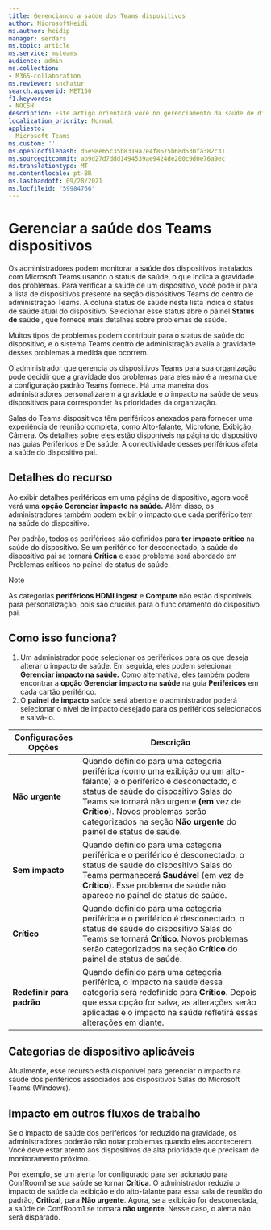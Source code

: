 ```yaml
---
title: Gerenciando a saúde dos Teams dispositivos
author: MicrosoftHeidi
ms.author: heidip
manager: serdars
ms.topic: article
ms.service: msteams
audience: admin
ms.collection:
- M365-collaboration
ms.reviewer: snchatur
search.appverid: MET150
f1.keywords:
- NOCSH
description: Este artigo orientará você no gerenciamento da saúde de dispositivos Teams, dispositivos que Microsoft Teams instalados neles.
localization_priority: Normal
appliesto:
- Microsoft Teams
ms.custom: ''
ms.openlocfilehash: d5e98e65c35b8319a7e4f8675b68d530fa382c31
ms.sourcegitcommit: ab9d27d7ddd1494539ae9424de200c9d0e76a9ec
ms.translationtype: MT
ms.contentlocale: pt-BR
ms.lasthandoff: 09/28/2021
ms.locfileid: "59984766"
---
```

# <a name="manage-the-health-of-teams-devices"></a>Gerenciar a saúde dos Teams dispositivos

Os administradores podem monitorar a saúde dos dispositivos instalados com Microsoft Teams usando o status de saúde, o que indica a gravidade dos problemas. Para verificar a saúde de um dispositivo, você pode  ir para a lista de dispositivos presente na seção dispositivos Teams do centro de administração Teams. A coluna status de saúde nesta lista indica o status de saúde atual do dispositivo. Selecionar esse status abre o painel **Status de** saúde , que fornece mais detalhes sobre problemas de saúde.

Muitos tipos de problemas podem contribuir para o status de saúde do dispositivo, e o sistema Teams centro de administração avalia a gravidade desses problemas à medida que ocorrem.

O administrador que gerencia os dispositivos Teams para sua organização pode decidir que a gravidade dos problemas para eles não é a mesma que a configuração padrão Teams fornece. Há uma maneira dos administradores personalizarem a gravidade e o impacto na saúde de seus dispositivos para corresponder às prioridades da organização.

Salas do Teams dispositivos têm periféricos anexados para fornecer uma experiência de reunião completa, como Alto-falante, Microfone, Exibição, Câmera. Os detalhes sobre eles estão disponíveis na página do dispositivo nas guias Periféricos e De saúde. A conectividade desses periféricos afeta a saúde do dispositivo pai.

## <a name="feature-details"></a>Detalhes do recurso

Ao exibir detalhes periféricos em uma página de dispositivo, agora você verá uma **opção Gerenciar impacto na saúde.** Além disso, os administradores também podem exibir o impacto que cada periférico tem na saúde do dispositivo.

Por padrão, todos os periféricos são definidos para **ter impacto crítico** na saúde do dispositivo. Se um periférico for desconectado, a saúde do dispositivo pai se  tornará **Crítica** e esse problema será abordado em Problemas críticos no painel de status de saúde.

> [!NOTE]
> As categorias **periféricos HDMI ingest** e **Compute** não estão disponíveis para personalização, pois são cruciais para o funcionamento do dispositivo pai.

## <a name="how-does-this-work"></a>Como isso funciona?

1. Um administrador pode selecionar os periféricos para os que deseja alterar o impacto de saúde. Em seguida, eles podem selecionar **Gerenciar impacto na saúde.** Como alternativa, eles também podem encontrar a **opção Gerenciar impacto na saúde** na guia **Periféricos** em cada cartão periférico.
1. O **painel de impacto** saúde será aberto e o administrador poderá selecionar o nível de impacto desejado para os periféricos selecionados e salvá-lo.

| Configurações Opções | Descrição |
|------------------|-------------|
| **Não urgente** | Quando definido para uma categoria periférica (como uma exibição ou um alto-falante) e o periférico é desconectado, o status de saúde do dispositivo Salas do Teams se tornará não urgente **(em** vez de **Crítico**). Novos problemas serão categorizados na seção **Não urgente** do painel de status de saúde.|
| **Sem impacto** | Quando definido para uma categoria periférica e o periférico é desconectado, o status de saúde do dispositivo Salas do Teams permanecerá **Saudável** (em vez de **Crítico**). Esse problema de saúde não aparece no painel de status de saúde.|
| **Crítico** | Quando definido para uma categoria periférica e o periférico é desconectado, o status de saúde do dispositivo Salas do Teams se tornará **Crítico**. Novos problemas serão categorizados na seção **Crítico** do painel de status de saúde.|
| **Redefinir para padrão** | Quando definido para uma categoria periférica, o impacto na saúde dessa categoria será redefinido para **Crítico**. Depois que essa opção for salva, as alterações serão aplicadas e o impacto na saúde refletirá essas alterações em diante.|

## <a name="applicable-device-categories"></a>Categorias de dispositivo aplicáveis

Atualmente, esse recurso está disponível para gerenciar o impacto na saúde dos periféricos associados aos dispositivos Salas do Microsoft Teams (Windows).

## <a name="impact-on-other-workflows"></a>Impacto em outros fluxos de trabalho

Se o impacto de saúde dos periféricos for reduzido na gravidade, os administradores poderão não notar problemas quando eles acontecerem. Você deve estar atento aos dispositivos de alta prioridade que precisam de monitoramento próximo.

Por exemplo, se um alerta for configurado para ser acionado para ConfRoom1 se sua saúde se tornar **Crítica**. O administrador reduziu o impacto de saúde da exibição e do alto-falante para essa sala de reunião do padrão, **Critical**, para **Não urgente**. Agora, se a exibição for desconectada, a saúde de ConfRoom1 se tornará **não urgente**. Nesse caso, o alerta não será disparado.
